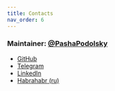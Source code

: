 ```yaml
---
title: Contacts
nav_order: 6
---
```


### Maintainer: [@PashaPodolsky](https://pashapodolsky.t.me)
- [GitHub](https://github.com/pashapodolsky)
- [Telegram](https://pashapodolsky.t.me)
- [LinkedIn](https://www.linkedin.com/in/pasha-perevedentsev-28731777/)
- [Habrahabr (ru)](https://habr.com/ru/users/PashaPodolsky)
